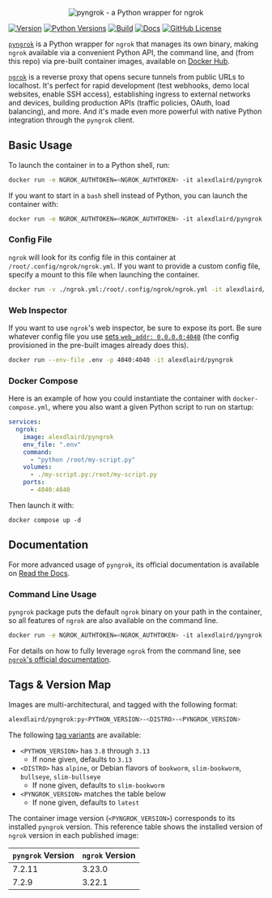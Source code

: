 <p align="center"><img alt="pyngrok - a Python wrapper for ngrok" src="https://pyngrok.readthedocs.io/en/latest/_images/logo.png" /></p>

[![Version](https://img.shields.io/pypi/v/pyngrok)](https://pypi.org/project/pyngrok)
[![Python Versions](https://img.shields.io/pypi/pyversions/pyngrok.svg)](https://pypi.org/project/pyngrok)
[![Build](https://img.shields.io/github/actions/workflow/status/alexdlaird/pyngrok-docker/build.yml)](https://github.com/alexdlaird/pyngrok-docker/actions/workflows/build.yml)
[![Docs](https://img.shields.io/readthedocs/pyngrok)](https://pyngrok.readthedocs.io/en/latest)
[![GitHub License](https://img.shields.io/github/license/alexdlaird/pyngrok)](https://github.com/alexdlaird/pyngrok/blob/main/LICENSE)

[`pyngrok`](https://github.com/alexdlaird/pyngrok) is a Python wrapper for `ngrok` that manages its own binary,
making `ngrok` available via a convenient Python API, the command line, and (from this repo) via pre-built
container images, available on [Docker Hub](https://hub.docker.com/r/alexdlaird/pyngrok).

[`ngrok`](https://ngrok.com) is a reverse proxy that opens secure tunnels from public URLs to localhost. It's perfect
for rapid development (test webhooks, demo local websites, enable SSH access), establishing ingress to external
networks and devices, building production APIs (traffic policies, OAuth, load balancing), and more. And
it's made even more powerful with native Python integration through the `pyngrok` client.

## Basic Usage

To launch the container in to a Python shell, run:

```sh
docker run -e NGROK_AUTHTOKEN=<NGROK_AUTHTOKEN> -it alexdlaird/pyngrok
```

If you want to start in a `bash` shell instead of Python, you can launch the container with:

```sh
docker run -e NGROK_AUTHTOKEN=<NGROK_AUTHTOKEN> -it alexdlaird/pyngrok /bin/bash
```

### Config File

`ngrok` will look for its config file in this container at `/root/.config/ngrok/ngrok.yml`. If you want to provide a
custom config file, specify a mount to this file when launching the container.

```sh
docker run -v ./ngrok.yml:/root/.config/ngrok/ngrok.yml -it alexdlaird/pyngrok
```

### Web Inspector

If you want to use `ngrok`'s web inspector, be sure to expose its port. Be sure whatever config file you use
[sets `web_addr: 0.0.0.0:4040`](https://ngrok.com/docs/agent/config/v2/#web_addr) (the config provisioned in the
pre-built images already does this).

```sh
docker run --env-file .env -p 4040:4040 -it alexdlaird/pyngrok
```

### Docker Compose

Here is an example of how you could instantiate the container with `docker-compose.yml`, where you also want a given
Python script to run on startup:

```yaml
services:
  ngrok:
    image: alexdlaird/pyngrok
    env_file: ".env"
    command:
      - "python /root/my-script.py"
    volumes:
      - ./my-script.py:/root/my-script.py
    ports:
      - 4040:4040
```

Then launch it with:

```shell
docker compose up -d
```

## Documentation

For more advanced usage of `pyngrok`, its official documentation is available
on [Read the Docs](https://pyngrok.readthedocs.io).

### Command Line Usage

`pyngrok` package puts the default `ngrok` binary on your path in the container, so all features of `ngrok` are
also available on the command line.

```sh
docker run -e NGROK_AUTHTOKEN=<NGROK_AUTHTOKEN> -it alexdlaird/pyngrok ngrok http 80
```

For details on how to fully leverage `ngrok` from the command line,
see [`ngrok`'s official documentation](https://ngrok.com/docs/agent/cli/).

## Tags & Version Map

Images are multi-architectural, and tagged with the following format:

```sh
alexdlaird/pyngrok:py<PYTHON_VERSION>-<DISTRO>-<PYNGROK_VERSION>
```

The following [tag variants](https://hub.docker.com/r/alexdlaird/pyngrok/tags) are available:

- `<PYTHON_VERSION>` has `3.8` through `3.13`
    - If none given, defaults to `3.13`
- `<DISTRO>` has `alpine`, or Debian flavors of `bookworm`, `slim-bookworm`, `bullseye`, `slim-bullseye`
    - If none given, defaults to `slim-bookworm`
- `<PYNGROK_VERSION>` matches the table below
    - If none given, defaults to `latest`

The container image version (`<PYNGROK_VERSION>`) corresponds to its installed `pyngrok` version. This reference table
shows the installed version of `ngrok` version in each published image:

| `pyngrok` Version | `ngrok` Version |
|-------------------|-----------------|
| 7.2.11            | 3.23.0          |
| 7.2.9             | 3.22.1          |
